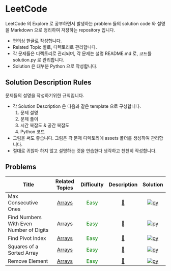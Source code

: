 <!--

Related Topics marks:
Arrays: [Arrays](./arrays/)

Difficulty marks:
Easy: <span style="color:green"> Easy </span>
Medium: <span style="color:orange"> Medium </span>
Hard: <span style="color:red"> Hard </span>

Description marks:
[📄]({question_path})

Solution marks:
python: [<img alt="py" src="https://img.shields.io/badge/Python-3776AB.svg?&style=for-the-badge&logo=Python&logoColor=white"/>]({solution.py_path}})


-->

LeetCode
========

LeetCode 의 Explore 로 공부하면서 발생하는 problem 들의 solution code 와 설명을 Markdown 으로 정리하여 저장하는 repository 입니다.

- 편의상 한글로 작성합니다.
- Related Topic 별로, 디렉토리로 관리합니다.
- 각 문제들은 디렉토리로 관리되며, 각 문제는 설명 README.md 로, 코드를 solution.py 로 관리합니다.
- Solution 은 대부분 Python 으로 작성합니다.

## Solution Description Rules

문제들의 설명을 작성하기위한 규칙입니다.

- 각 Solution Description 은 다음과 같은 template 으로 구성합니다.
    1. 문제 설명
    2. 문제 풀이
    3. 시간 복잡도 & 공간 복잡도
    4. Python 코드
- 그림을 써도 좋습니다. 그림은 각 문제 디렉토리에 assets 폴더를 생성하여 관리합니다.
- 절대로 귀찮아 하지 않고 설명하는 것을 연습한다 생각하고 천천히 작성합니다.

## Problems

| Title | Related Topics | Difficulty | Description | Solution |
| --- | :---: | :---: | :---: | :---: |
| Max Consecutive Ones | [Arrays](./arrays/) | <span style="color:green"> Easy </span> | [📝](./arrays/find_numbers_with_even_number_of_digits/) | [<img alt="py" src="https://img.shields.io/badge/Python-3776AB.svg?&style=for-the-badge&logo=Python&logoColor=white"/>](./arrays/max_consecutive_ones/solution.py)|
| Find Numbers With Even Number of Digits | [Arrays](./arrays/) | <span style="color:green"> Easy </span> | [📝](./arrays/max_consecutive_ones/) | [<img alt="py" src="https://img.shields.io/badge/Python-3776AB.svg?&style=for-the-badge&logo=Python&logoColor=white"/>](./arrays/find_numbers_with_even_number_of_digits/solution.py)|
| Find Pivot Index | [Arrays](./arrays/) | <span style="color:green"> Easy </span> | [📝](./arrays/find_pivot_index/) | [<img alt="py" src="https://img.shields.io/badge/Python-3776AB.svg?&style=for-the-badge&logo=Python&logoColor=white"/>](./arrays/find_pivot_index/solution.py)|
| Squares of a Sorted Array | [Arrays](./arrays/) | <span style="color:green"> Easy </span> | [📝](./arrays/squares_of_a_sorted_array/) | [<img alt="py" src="https://img.shields.io/badge/Python-3776AB.svg?&style=for-the-badge&logo=Python&logoColor=white"/>](./arrays/squares_of_a_sorted_array/solution.py)|
| Remove Element | [Arrays](./arrays/) | <span style="color:green"> Easy </span> | [📝](./arrays/remove_element/) | [<img alt="py" src="https://img.shields.io/badge/Python-3776AB.svg?&style=for-the-badge&logo=Python&logoColor=white"/>](./arrays/remove_element/solution.py)|
